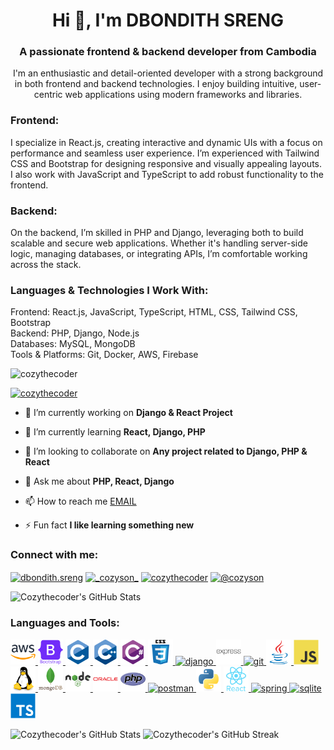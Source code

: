 <h1 align="center">Hi 👋, I'm DBONDITH SRENG</h1>
<h3 align="center">A passionate frontend & backend developer from Cambodia</h3>

<p align="center">
I'm an enthusiastic and detail-oriented developer with a strong background in both frontend and backend technologies. I enjoy building intuitive, user-centric web applications using modern frameworks and libraries.
</p>

<h3 align="left">Frontend:</h3>
<p align="left">
I specialize in React.js, creating interactive and dynamic UIs with a focus on performance and seamless user experience. I’m experienced with Tailwind CSS and Bootstrap for designing responsive and visually appealing layouts. I also work with JavaScript and TypeScript to add robust functionality to the frontend.
</p>

<h3 align="left">Backend:</h3>
<p align="left">
On the backend, I’m skilled in PHP and Django, leveraging both to build scalable and secure web applications. Whether it's handling server-side logic, managing databases, or integrating APIs, I’m comfortable working across the stack.
</p>

<h3 align="left">Languages & Technologies I Work With:</h3>
<p align="left">
Frontend: React.js, JavaScript, TypeScript, HTML, CSS, Tailwind CSS, Bootstrap<br>
Backend: PHP, Django, Node.js<br>
Databases: MySQL, MongoDB<br>
Tools & Platforms: Git, Docker, AWS, Firebase
</p>

<p align="left"> <img src="https://komarev.com/ghpvc/?username=cozythecoder&label=Profile%20views&color=0e75b6&style=flat" alt="cozythecoder" /> </p>

<p align="left"> <a href="https://github.com/ryo-ma/github-profile-trophy"><img src="https://github-profile-trophy.vercel.app/?username=cozythecoder" alt="cozythecoder" /></a> </p>

- 🔭 I’m currently working on **Django & React Project**

- 🌱 I’m currently learning **React, Django, PHP**

- 👯 I’m looking to collaborate on **Any project related to Django, PHP & React**

- 💬 Ask me about **PHP, React, Django**

- 📫 How to reach me <a href="mailto:srengd.bondith99@gmail.com">EMAIL</a>

- ⚡ Fun fact **I like learning something new**

<h3 align="left">Connect with me:</h3>
<p align="left">
<a href="https://fb.com/dbondith.sreng" target="blank"><img align="center" src="https://raw.githubusercontent.com/rahuldkjain/github-profile-readme-generator/master/src/images/icons/Social/facebook.svg" alt="dbondith.sreng" height="30" width="40" /></a>
<a href="https://instagram.com/_cozyson_" target="blank"><img align="center" src="https://raw.githubusercontent.com/rahuldkjain/github-profile-readme-generator/master/src/images/icons/Social/instagram.svg" alt="_cozyson_" height="30" width="40" /></a>
<a href="https://www.leetcode.com/cozythecoder" target="blank"><img align="center" src="https://raw.githubusercontent.com/rahuldkjain/github-profile-readme-generator/master/src/images/icons/Social/leet-code.svg" alt="cozythecoder" height="30" width="40" /></a>
<a href="https://discord.gg/@cozyson" target="blank"><img align="center" src="https://raw.githubusercontent.com/rahuldkjain/github-profile-readme-generator/master/src/images/icons/Social/discord.svg" alt="@cozyson" height="30" width="40" /></a>
</p>
<img src="https://github-readme-stats.vercel.app/api/top-langs/?username=Cozythecoder&theme=radical&show_icons=true&hide_border=true&layout=compact" alt="Cozythecoder's GitHub Stats" />
<h3 align="left">Languages and Tools:</h3>
<p align="left"> 
<a href="https://aws.amazon.com" target="_blank" rel="noreferrer"> 
  <img src="https://raw.githubusercontent.com/devicons/devicon/master/icons/amazonwebservices/amazonwebservices-original-wordmark.svg" alt="aws" width="40" height="40"/> 
</a> 
<a href="https://getbootstrap.com" target="_blank" rel="noreferrer"> 
  <img src="https://raw.githubusercontent.com/devicons/devicon/master/icons/bootstrap/bootstrap-plain-wordmark.svg" alt="bootstrap" width="40" height="40"/> 
</a> 
<a href="https://www.cprogramming.com/" target="_blank" rel="noreferrer"> 
  <img src="https://raw.githubusercontent.com/devicons/devicon/master/icons/c/c-original.svg" alt="c" width="40" height="40"/> 
</a> 
<a href="https://www.w3schools.com/cpp/" target="_blank" rel="noreferrer"> 
  <img src="https://raw.githubusercontent.com/devicons/devicon/master/icons/cplusplus/cplusplus-original.svg" alt="cplusplus" width="40" height="40"/> 
</a> 
<a href="https://www.w3schools.com/cs/" target="_blank" rel="noreferrer"> 
  <img src="https://raw.githubusercontent.com/devicons/devicon/master/icons/csharp/csharp-original.svg" alt="csharp" width="40" height="40"/> 
</a> 
<a href="https://www.w3schools.com/css/" target="_blank" rel="noreferrer"> 
  <img src="https://raw.githubusercontent.com/devicons/devicon/master/icons/css3/css3-original-wordmark.svg" alt="css3" width="40" height="40"/> 
</a> 
<a href="https://www.djangoproject.com/" target="_blank" rel="noreferrer"> 
  <img src="https://cdn.worldvectorlogo.com/logos/django.svg" alt="django" width="40" height="40"/> 
</a> 
<a href="https://expressjs.com" target="_blank" rel="noreferrer"> 
  <img src="https://raw.githubusercontent.com/devicons/devicon/master/icons/express/express-original-wordmark.svg" alt="express" width="40" height="40"/> 
</a> 
<a href="https://git-scm.com/" target="_blank" rel="noreferrer"> 
  <img src="https://www.vectorlogo.zone/logos/git-scm/git-scm-icon.svg" alt="git" width="40" height="40"/> 
</a> 
<a href="https://www.java.com" target="_blank" rel="noreferrer"> 
  <img src="https://raw.githubusercontent.com/devicons/devicon/master/icons/java/java-original.svg" alt="java" width="40" height="40"/> 
</a> 
<a href="https://developer.mozilla.org/en-US/docs/Web/JavaScript" target="_blank" rel="noreferrer"> 
  <img src="https://raw.githubusercontent.com/devicons/devicon/master/icons/javascript/javascript-original.svg" alt="javascript" width="40" height="40"/> 
</a> 
<a href="https://www.linux.org/" target="_blank" rel="noreferrer"> 
  <img src="https://raw.githubusercontent.com/devicons/devicon/master/icons/linux/linux-original.svg" alt="linux" width="40" height="40"/> 
</a> 
<a href="https://www.mongodb.com/" target="_blank" rel="noreferrer"> 
  <img src="https://raw.githubusercontent.com/devicons/devicon/master/icons/mongodb/mongodb-original-wordmark.svg" alt="mongodb" width="40" height="40"/> 
</a> 
<a href="https://nodejs.org" target="_blank" rel="noreferrer"> 
  <img src="https://raw.githubusercontent.com/devicons/devicon/master/icons/nodejs/nodejs-original-wordmark.svg" alt="nodejs" width="40" height="40"/> 
</a> 
<a href="https://www.oracle.com/" target="_blank" rel="noreferrer"> 
  <img src="https://raw.githubusercontent.com/devicons/devicon/master/icons/oracle/oracle-original.svg" alt="oracle" width="40" height="40"/> 
</a> 
<a href="https://www.php.net" target="_blank" rel="noreferrer"> 
  <img src="https://raw.githubusercontent.com/devicons/devicon/master/icons/php/php-original.svg" alt="php" width="40" height="40"/> 
</a> 
<a href="https://postman.com" target="_blank" rel="noreferrer"> 
  <img src="https://www.vectorlogo.zone/logos/getpostman/getpostman-icon.svg" alt="postman" width="40" height="40"/> 
</a> 
<a href="https://www.python.org" target="_blank" rel="noreferrer"> 
  <img src="https://raw.githubusercontent.com/devicons/devicon/master/icons/python/python-original.svg" alt="python" width="40" height="40"/> 
</a> 
<a href="https://reactjs.org/" target="_blank" rel="noreferrer"> 
  <img src="https://raw.githubusercontent.com/devicons/devicon/master/icons/react/react-original-wordmark.svg" alt="react" width="40" height="40"/> 
</a> 
<a href="https://spring.io/" target="_blank" rel="noreferrer"> 
  <img src="https://www.vectorlogo.zone/logos/springio/springio-icon.svg" alt="spring" width="40" height="40"/> 
</a> 
<a href="https://www.sqlite.org/" target="_blank" rel="noreferrer"> 
  <img src="https://www.vectorlogo.zone/logos/sqlite/sqlite-icon.svg" alt="sqlite" width="40" height="40"/> 
</a> 
<a href="https://www.typescriptlang.org/" target="_blank" rel="noreferrer"> 
  <img src="https://raw.githubusercontent.com/devicons/devicon/master/icons/typescript/typescript-original.svg" alt="typescript" width="40" height="40"/> 
</a> 
</p>
<img src="https://github-readme-stats.vercel.app/api?username=Cozythecoder&theme=radical&show_icons=true&hide_border=true&count_private=true" alt="Cozythecoder's GitHub Stats" width="300" height="200" />
<img src="https://github-readme-streak-stats.herokuapp.com/?user=Cozythecoder&theme=radical&hide_border=true" alt="Cozythecoder's GitHub Streak" width="325" height="200" />
